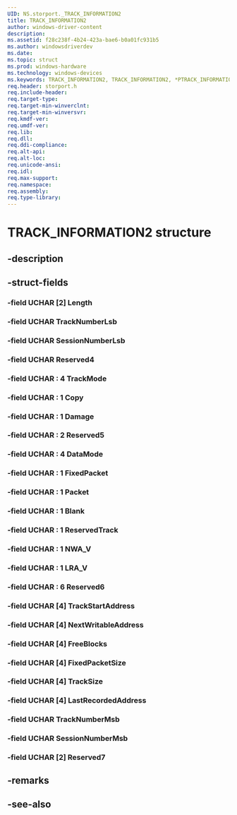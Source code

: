 ```yaml
---
UID: NS.storport._TRACK_INFORMATION2
title: TRACK_INFORMATION2
author: windows-driver-content
description: 
ms.assetid: f28c238f-4b24-423a-bae6-b0a01fc931b5
ms.author: windowsdriverdev
ms.date: 
ms.topic: struct
ms.prod: windows-hardware
ms.technology: windows-devices
ms.keywords: TRACK_INFORMATION2, TRACK_INFORMATION2, *PTRACK_INFORMATION2
req.header: storport.h
req.include-header:
req.target-type:
req.target-min-winverclnt:
req.target-min-winversvr:
req.kmdf-ver:
req.umdf-ver:
req.lib:
req.dll:
req.ddi-compliance:
req.alt-api:
req.alt-loc:
req.unicode-ansi:
req.idl:
req.max-support:
req.namespace:
req.assembly:
req.type-library:
---
```


# TRACK_INFORMATION2 structure

## -description



## -struct-fields

### -field UCHAR [2] Length			
 	
### -field UCHAR TrackNumberLsb			
 	
### -field UCHAR SessionNumberLsb			
 	
### -field UCHAR Reserved4			
 	
### -field UCHAR  : 4 TrackMode			
 	
### -field UCHAR  : 1 Copy			
 	
### -field UCHAR  : 1 Damage			
 	
### -field UCHAR  : 2 Reserved5			
 	
### -field UCHAR  : 4 DataMode			
 	
### -field UCHAR  : 1 FixedPacket			
 	
### -field UCHAR  : 1 Packet			
 	
### -field UCHAR  : 1 Blank			
 	
### -field UCHAR  : 1 ReservedTrack			
 	
### -field UCHAR  : 1 NWA_V			
 	
### -field UCHAR  : 1 LRA_V			
 	
### -field UCHAR  : 6 Reserved6			
 	
### -field UCHAR [4] TrackStartAddress			
 	
### -field UCHAR [4] NextWritableAddress			
 	
### -field UCHAR [4] FreeBlocks			
 	
### -field UCHAR [4] FixedPacketSize			
 	
### -field UCHAR [4] TrackSize			
 	
### -field UCHAR [4] LastRecordedAddress			
 	
### -field UCHAR TrackNumberMsb			
 	
### -field UCHAR SessionNumberMsb			
 	
### -field UCHAR [2] Reserved7			
 	
## -remarks

## -see-also